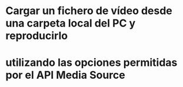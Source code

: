 # Cargar un fichero de vídeo desde una carpeta local del PC y reproducirlo 
# utilizando las opciones permitidas por el API Media Source
